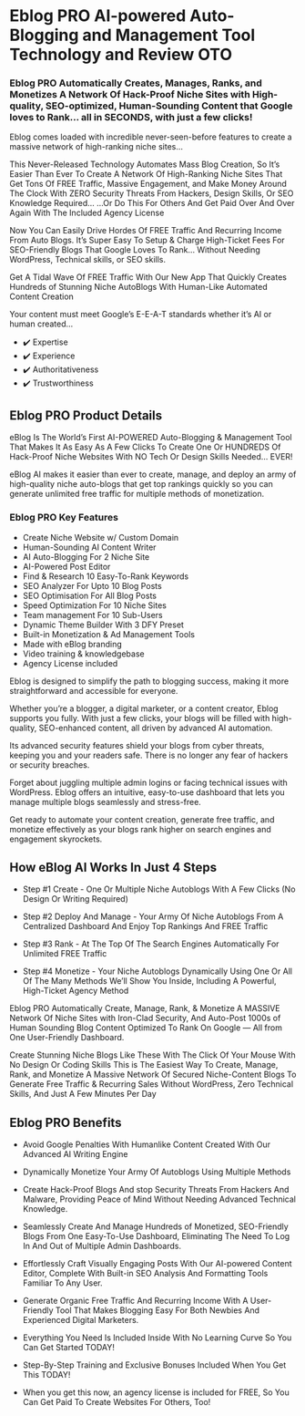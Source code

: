 # Eblog PRO AI-powered Auto-Blogging and Management Tool Technology and Review OTO
### Eblog PRO Automatically Creates, Manages, Ranks, and Monetizes A Network Of Hack-Proof Niche Sites with High-quality, SEO-optimized, Human-Sounding Content that Google loves to Rank… all in SECONDS, with just a few clicks! 
Eblog comes loaded with incredible never-seen-before features to create a massive network of high-ranking niche sites…

This Never-Released Technology Automates Mass Blog Creation, So It’s Easier Than Ever To Create A Network Of High-Ranking Niche Sites That Get Tons Of FREE Traffic, Massive Engagement, 
and Make Money Around The Clock With ZERO Security Threats From Hackers, Design Skills, Or SEO Knowledge Required…
…Or Do This For Others And Get Paid Over And Over Again With The Included Agency License

Now You Can Easily Drive Hordes Of FREE Traffic And Recurring Income From Auto
Blogs. It’s Super Easy To Setup & Charge High-Ticket Fees For SEO-Friendly Blogs That Google Loves To
Rank… Without Needing WordPress, Technical skills, or SEO skills.

Get A Tidal Wave Of FREE Traffic With Our New App That Quickly Creates Hundreds of Stunning Niche AutoBlogs With Human-Like Automated Content Creation

Your content must meet Google’s E-E-A-T standards whether it’s AI or human created…
- ✔️ Expertise  
- ✔️ Experience
- ✔️ Authoritativeness
- ✔️ Trustworthiness

## Eblog PRO Product Details
eBlog Is The World’s First AI-POWERED Auto-Blogging & Management Tool That Makes It As Easy As A Few Clicks To Create One Or HUNDREDS Of Hack-Proof Niche Websites With NO Tech Or Design Skills Needed… EVER!

eBlog AI makes it easier than ever to create, manage, and deploy an army of high-quality niche auto-blogs that get top rankings quickly so you can generate unlimited free traffic for multiple methods of monetization.

### Eblog PRO Key Features

+ Create Niche Website w/ Custom Domain
+ Human-Sounding AI Content Writer
+ AI Auto-Blogging For 2 Niche Site
+ AI-Powered Post Editor
+ Find & Research 10 Easy-To-Rank Keywords
+ SEO Analyzer For Upto 10 Blog Posts
+ SEO Optimisation For All Blog Posts
+ Speed Optimization For 10 Niche Sites
+ Team management For 10 Sub-Users
+ Dynamic Theme Builder With 3 DFY Preset
+ Built-in Monetization & Ad Management Tools
+ Made with eBlog branding
+ Video training & knowledgebase
+ Agency License included

Eblog is designed to simplify the path to blogging success, making it more straightforward and accessible for everyone.

Whether you’re a blogger, a digital marketer, or a content creator, Eblog supports you fully. With just a few clicks, your blogs will be filled with high-quality, SEO-enhanced content, all driven by advanced AI automation.

Its advanced security features shield your blogs from cyber threats, keeping you and your readers safe. There is no longer any fear of hackers or security breaches.

Forget about juggling multiple admin logins or facing technical issues with WordPress. Eblog offers an intuitive, easy-to-use dashboard that lets you manage multiple blogs seamlessly and stress-free.

Get ready to automate your content creation, generate free traffic, and monetize effectively as your blogs rank higher on search engines and engagement skyrockets.

## How eBlog AI Works In Just 4 Steps

- Step #1 Create - One Or Multiple Niche Autoblogs With A Few Clicks (No Design Or Writing Required)

- Step #2 Deploy And Manage - Your Army Of Niche Autoblogs From A Centralized Dashboard And Enjoy Top Rankings And FREE Traffic

- Step #3 Rank - At The Top Of The Search Engines Automatically For Unlimited FREE Traffic

- Step #4 Monetize - Your Niche Autoblogs Dynamically Using One Or All Of The Many Methods We’ll Show You Inside, Including A Powerful, High-Ticket Agency Method



Eblog PRO Automatically Create, Manage, Rank, & Monetize A MASSIVE Network Of Niche Sites with Iron-Clad Security, And Auto-Post 1000s of Human Sounding Blog Content Optimized To Rank On Google
— All from One User-Friendly Dashboard.

Create Stunning Niche Blogs Like These With The Click Of Your Mouse With No Design Or Coding Skills
This is The Easiest Way To Create, Manage, Rank, and Monetize A Massive Network Of Secured Niche-Content Blogs To Generate Free Traffic & Recurring Sales Without WordPress, Zero Technical Skills, And
Just A Few Minutes Per Day

## Eblog PRO Benefits

* Avoid Google Penalties With Humanlike Content Created With Our Advanced AI Writing Engine

* Dynamically Monetize Your Army Of Autoblogs Using Multiple Methods

* Create Hack-Proof Blogs And stop Security Threats From Hackers And Malware, Providing Peace of Mind Without Needing Advanced Technical Knowledge.

* Seamlessly Create And Manage Hundreds of Monetized, SEO-Friendly Blogs From One Easy-To-Use Dashboard, Eliminating The Need To Log In And Out of Multiple Admin Dashboards.

* Effortlessly Craft Visually Engaging Posts With Our AI-powered Content Editor, Complete With Built-in SEO Analysis And Formatting Tools Familiar To Any User.

* Generate Organic Free Traffic And Recurring Income With A User-Friendly Tool That Makes Blogging Easy For Both Newbies And Experienced Digital Marketers.

* Everything You Need Is Included Inside With No Learning Curve So You Can Get Started TODAY!

* Step-By-Step Training and Exclusive Bonuses Included When You Get This TODAY!

* When you get this now, an agency license is included for FREE, So You Can Get Paid To Create Websites For Others, Too!
